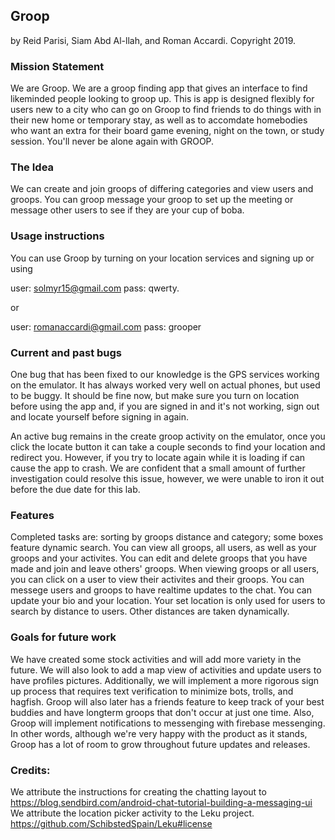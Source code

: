 ## Groop 
by Reid Parisi, Siam Abd Al-llah, and Roman Accardi.  Copyright 2019.

### Mission Statement

We are Groop. We are a groop finding app that gives an interface to find likeminded people looking to groop up. This is app is designed flexibly
for users new to a city who can go on Groop to find friends to do things with in their new home or temporary stay, as well as to accomdate
homebodies who want an extra for their board game evening, night on the town, or study session. You'll never be alone again with GROOP.

### The Idea

We can create and join groops of differing categories and view users and groops. You can groop message your groop to set up the meeting
or message other users to see if they are your cup of boba.

### Usage instructions

You can use Groop by turning on your location services and signing up or using

user: solmyr15@gmail.com pass: qwerty.

or

user: romanaccardi@gmail.com pass: grooper

### Current and past bugs

One bug that has been fixed to our knowledge is the GPS services working on the emulator. It has always worked very well on actual phones, but 
used to be buggy. It should be fine now, but make sure you turn on location before using the app and, if you are signed in and it's not working,
sign out and locate yourself before signing in again.

An active bug remains in the create groop activity on the emulator, once you click the locate
button it can take a couple seconds to find your location and redirect you. However, if you try to locate again while it is loading if can cause the
app to crash.  We are confident that a small amount of further investigation could resolve this issue, however, we were unable to iron it out before
the due date for this lab.

### Features

Completed tasks are: sorting by groops distance and category; some boxes feature dynamic search. You can view all groops, all users, as well as your groops
and your activites. You can edit and delete groops that you have made and join and leave others' groops. When viewing groops or all users, you can
click on a user to view their activites and their groops. You can messege users and groops to have realtime updates to the chat. You can
update your bio and your location. Your set location is only used for users to search by distance to users. Other distances are taken dynamically.

### Goals for future work

We have created some stock activities and will add more variety in the future. We will also look to add a map view of activities
and update users to have profiles pictures. Additionally, we will implement a more rigorous sign up process that requires text verification to minimize
bots, trolls, and hagfish. Groop will also later has a friends feature to keep track of your best buddies and have longterm groops that don't occur
at just one time. Also, Groop will implement notifications to messenging with firebase messenging.  In other words, although we're very happy with
the product as it stands, Groop has a lot of room to grow throughout future updates and releases.

### Credits:

We attribute the instructions for creating the chatting layout to https://blog.sendbird.com/android-chat-tutorial-building-a-messaging-ui
We attribute the location picker activity to the Leku project. https://github.com/SchibstedSpain/Leku#license